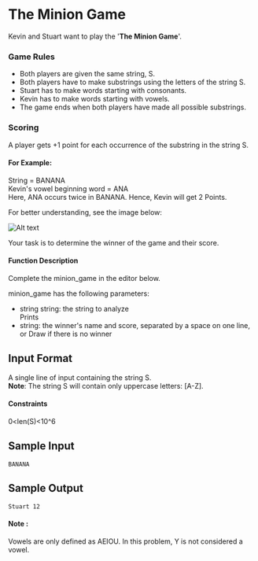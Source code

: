 # The Minion Game
Kevin and Stuart want to play the '__The Minion Game__'.

### Game Rules

- Both players are given the same string, S.
- Both players have to make substrings using the letters of the string S.
- Stuart has to make words starting with consonants.
- Kevin has to make words starting with vowels.
- The game ends when both players have made all possible substrings.

### Scoring
A player gets +1 point for each occurrence of the substring in the string S.

#### For Example:
String  = BANANA\
Kevin's vowel beginning word = ANA\
Here, ANA occurs twice in BANANA. Hence, Kevin will get 2 Points.

For better understanding, see the image below:

![Alt text](https://s3.amazonaws.com/hr-challenge-images/9693/1450330231-04db904008-banana.png "a title")

Your task is to determine the winner of the game and their score.

#### Function Description

Complete the minion_game in the editor below.

minion_game has the following parameters:

- string string: the string to analyze\
Prints
- string: the winner's name and score, separated by a space on one line, or Draw if there is no winner
## Input Format
A single line of input containing the string S.\
__Note__: The string S will contain only uppercase letters: \[A-Z\].

#### Constraints
0\<len(S)\<10^6

## Sample Input
```
BANANA
```
## Sample Output
```
Stuart 12
```
#### Note :
Vowels are only defined as AEIOU. In this problem, Y is not considered a vowel.
